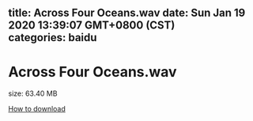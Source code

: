 
title: Across Four Oceans.wav
date: Sun Jan 19 2020 13:39:07 GMT+0800 (CST)    
categories: baidu
---

# Across Four Oceans.wav
size: 63.40 MB
 
 

[How to download](https://bpcam.bemobtrk.com/go/2ceec3aa-1ca2-46d6-b9ff-aaa5c184517c?jno=2582)